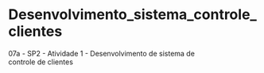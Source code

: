 # Desenvolvimento_sistema_controle_clientes
07a - SP2 - Atividade 1 - Desenvolvimento de sistema de controle de clientes
